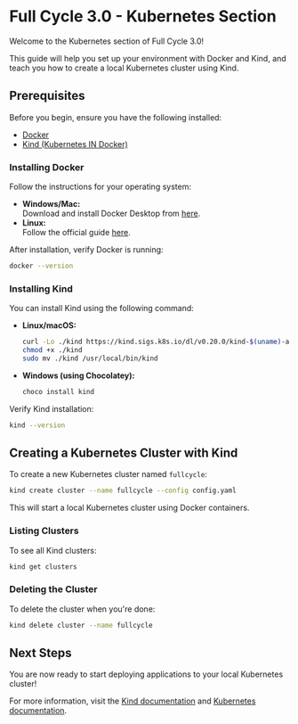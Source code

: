 # Full Cycle 3.0 - Kubernetes Section

Welcome to the Kubernetes section of Full Cycle 3.0!

This guide will help you set up your environment with Docker and Kind, and teach you how to create a local Kubernetes cluster using Kind.

## Prerequisites

Before you begin, ensure you have the following installed:

- [Docker](https://docs.docker.com/get-docker/)
- [Kind (Kubernetes IN Docker)](https://kind.sigs.k8s.io/)

### Installing Docker

Follow the instructions for your operating system:

- **Windows/Mac:**  
  Download and install Docker Desktop from [here](https://www.docker.com/products/docker-desktop/).
- **Linux:**  
  Follow the official guide [here](https://docs.docker.com/engine/install/).

After installation, verify Docker is running:

```sh
docker --version
```

### Installing Kind

You can install Kind using the following command:

- **Linux/macOS:**

  ```sh
  curl -Lo ./kind https://kind.sigs.k8s.io/dl/v0.20.0/kind-$(uname)-amd64
  chmod +x ./kind
  sudo mv ./kind /usr/local/bin/kind
  ```

- **Windows (using Chocolatey):**

  ```sh
  choco install kind
  ```

Verify Kind installation:

```sh
kind --version
```

## Creating a Kubernetes Cluster with Kind

To create a new Kubernetes cluster named `fullcycle`:

```sh
kind create cluster --name fullcycle --config config.yaml
```

This will start a local Kubernetes cluster using Docker containers.

### Listing Clusters

To see all Kind clusters:

```sh
kind get clusters
```

### Deleting the Cluster

To delete the cluster when you're done:

```sh
kind delete cluster --name fullcycle
```

## Next Steps

You are now ready to start deploying applications to your local Kubernetes cluster!

For more information, visit the [Kind documentation](https://kind.sigs.k8s.io/) and [Kubernetes documentation](https://kubernetes.io/docs/).
